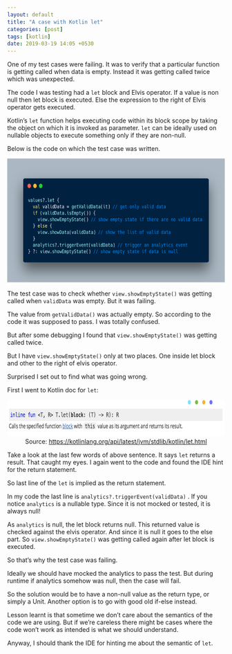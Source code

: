 ```yaml
---
layout: default
title: "A case with Kotlin let"
categories: [post]
tags: [kotlin]
date: 2019-03-19 14:05 +0530
---
```


<p class="graf graf--p">One of my test cases were failing. It was to verify that a particular function is getting called when data is empty. Instead it was getting called twice which was unexpected.</p>
<p class="graf graf--p">The code I was testing had a <code class="markup--code markup--p-code">let</code> block and Elvis operator. If a value is non null then let block is executed. Else the expression to the right of Elvis operator gets executed.</p>
<p class="graf graf--p">Kotlin’s <code class="markup--code markup--p-code">let</code> function helps executing code within its block scope by taking the object on which it is invoked as parameter. <code class="markup--code markup--p-code">let</code> can be ideally used on nullable objects to execute something only if they are non-null.</p>
<p class="graf graf--p">Below is the code on which the test case was written.</p>
<img class="alignnone size-full wp-image-731" src="/assets/imgs/kotlin-let.png" alt="kotlin-let" width="623" height="287" />
<div>
<p class="graf graf--p">The test case was to check whether <code class="markup--code markup--p-code">view.showEmptyState()</code> was getting called when <code class="markup--code markup--p-code">validData</code> was empty. But it was failing.</p>
<p class="graf graf--p">The value from <code class="markup--code markup--p-code">getValidData()</code> was actually empty. So according to the code it was supposed to pass. I was totally confused.</p>
<p class="graf graf--p">But after some debugging I found that <code class="markup--code markup--p-code">view.showEmptyState()</code> was getting called twice.</p>
<p class="graf graf--p">But I have <code class="markup--code markup--p-code">view.showEmptyState()</code> only at two places. One inside let block and other to the right of elvis operator.</p>
<p class="graf graf--p">Surprised I set out to find what was going wrong.</p>
<p class="graf graf--p">First I went to Kotlin doc for <code class="markup--code markup--p-code">let</code>:</p>
</div>

<div class="separator" style="clear:both;text-align:center;">
<img class="alignnone size-full wp-image-730" src="/assets/imgs/screen-shot-2019-03-09-at-1.50.37-pm.png" alt="Screen Shot 2019-03-09 at 1.50.37 PM" width="725" height="85" />
<br/>
Source: <a class="markup--anchor markup--p-anchor" href="https://kotlinlang.org/api/latest/jvm/stdlib/kotlin/let.html" target="_blank" rel="nofollow noopener noreferrer">https://kotlinlang.org/api/latest/jvm/stdlib/kotlin/let.html</a>
</div>
<p class="graf graf--p">Take a look at the last few words of above sentence. It says <code class="markup--code markup--p-code">let</code> returns a result. That caught my eyes. I again went to the code and found the IDE hint for the return statement.</p>
<p class="graf graf--p">So last line of the <code class="markup--code markup--p-code">let</code> is implied as the return statement.</p>
<p class="graf graf--p">In my code the last line is <code class="markup--code markup--p-code">analytics?.triggerEvent(validData)</code> . If you notice <code class="markup--code markup--p-code">analytics</code> is a nullable type. Since it is not mocked or tested, it is always null!</p>
<p class="graf graf--p">As <code class="markup--code markup--p-code">analytics</code> is null, the let block returns null. This returned value is checked against the elvis operator. And since it is null it goes to the else part. So <code class="markup--code markup--p-code">view.showEmptyState()</code> was getting called again after let block is executed.</p>
<p class="graf graf--p">So that’s why the test case was failing.</p>
<p class="graf graf--p">Ideally we should have mocked the analytics to pass the test. But during runtime if analytics somehow was null, then the case will fail.</p>
<p class="graf graf--p">So the solution would be to have a non-null value as the return type, or simply a Unit. Another option is to go with good old if-else instead.</p>
<p class="graf graf--p">Lesson learnt is that sometime we don’t care about the semantics of the code we are using. But if we’re careless there might be cases where the code won’t work as intended is what we should understand.</p>
<p class="graf graf--p">Anyway, I should thank the IDE for hinting me about the semantic of <code>let</code>.</p>

<div></div>
&nbsp;